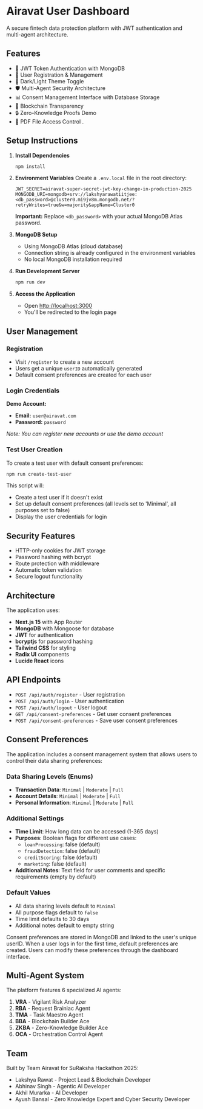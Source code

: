 # Airavat User Dashboard

A secure fintech data protection platform with JWT authentication and multi-agent architecture.

## Features

- 🔐 JWT Token Authentication with MongoDB
- 👤 User Registration & Management
- 🌙 Dark/Light Theme Toggle
- 🛡️ Multi-Agent Security Architecture
- 📊 Consent Management Interface with Database Storage
- 🔗 Blockchain Transparency
- 🔒 Zero-Knowledge Proofs Demo
- 📄 PDF File Access Control .

## Setup Instructions

1. **Install Dependencies**

   ```bash
   npm install
   ```

2. **Environment Variables**
   Create a `.env.local` file in the root directory:

   ```env
   JWT_SECRET=airavat-super-secret-jwt-key-change-in-production-2025
   MONGODB_URI=mongodb+srv://lakshyarawatiitjee:<db_password>@cluster0.mi9jv8m.mongodb.net/?retryWrites=true&w=majority&appName=Cluster0
   ```

   **Important:** Replace `<db_password>` with your actual MongoDB Atlas password.

3. **MongoDB Setup**

   - Using MongoDB Atlas (cloud database)
   - Connection string is already configured in the environment variables
   - No local MongoDB installation required

4. **Run Development Server**

   ```bash
   npm run dev
   ```

5. **Access the Application**
   - Open [http://localhost:3000](http://localhost:3000)
   - You'll be redirected to the login page

## User Management

### Registration

- Visit `/register` to create a new account
- Users get a unique `userID` automatically generated
- Default consent preferences are created for each user

### Login Credentials

**Demo Account:**

- **Email:** `user@airavat.com`
- **Password:** `password`

_Note: You can register new accounts or use the demo account_

### Test User Creation

To create a test user with default consent preferences:

```bash
npm run create-test-user
```

This script will:

- Create a test user if it doesn't exist
- Set up default consent preferences (all levels set to 'Minimal', all purposes set to false)
- Display the user credentials for login

## Security Features

- HTTP-only cookies for JWT storage
- Password hashing with bcrypt
- Route protection with middleware
- Automatic token validation
- Secure logout functionality

## Architecture

The application uses:

- **Next.js 15** with App Router
- **MongoDB** with Mongoose for database
- **JWT** for authentication
- **bcryptjs** for password hashing
- **Tailwind CSS** for styling
- **Radix UI** components
- **Lucide React** icons

## API Endpoints

- `POST /api/auth/register` - User registration
- `POST /api/auth/login` - User authentication
- `POST /api/auth/logout` - User logout
- `GET /api/consent-preferences` - Get user consent preferences
- `POST /api/consent-preferences` - Save user consent preferences

## Consent Preferences

The application includes a consent management system that allows users to control their data sharing preferences:

### Data Sharing Levels (Enums)

- **Transaction Data**: `Minimal` | `Moderate` | `Full`
- **Account Details**: `Minimal` | `Moderate` | `Full`
- **Personal Information**: `Minimal` | `Moderate` | `Full`

### Additional Settings

- **Time Limit**: How long data can be accessed (1-365 days)
- **Purposes**: Boolean flags for different use cases:
  - `loanProcessing`: false (default)
  - `fraudDetection`: false (default)
  - `creditScoring`: false (default)
  - `marketing`: false (default)
- **Additional Notes**: Text field for user comments and specific requirements (empty by default)

### Default Values

- All data sharing levels default to `Minimal`
- All purpose flags default to `false`
- Time limit defaults to 30 days
- Additional notes default to empty string

Consent preferences are stored in MongoDB and linked to the user's unique userID. When a user logs in for the first time, default preferences are created. Users can modify these preferences through the dashboard interface.

## Multi-Agent System

The platform features 6 specialized AI agents:

1. **VRA** - Vigilant Risk Analyzer
2. **RBA** - Request Brainiac Agent
3. **TMA** - Task Maestro Agent
4. **BBA** - Blockchain Builder Ace
5. **ZKBA** - Zero-Knowledge Builder Ace
6. **OCA** - Orchestration Control Agent

## Team

Built by Team Airavat for SuRaksha Hackathon 2025:

- Lakshya Rawat - Project Lead & Blockchain Developer
- Abhinav Singh - Agentic AI Developer
- Akhil Murarka - AI Developer
- Ayush Bansal - Zero Knowledge Expert and Cyber Security Developer
